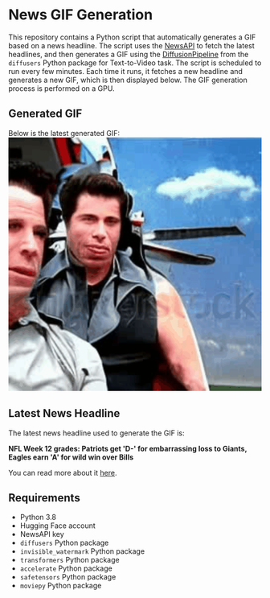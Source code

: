 # News GIF Generation
This repository contains a Python script that automatically generates a GIF based on a news headline. The script uses the [NewsAPI](https://newsapi.org/) to fetch the latest headlines, and then generates a GIF using the [DiffusionPipeline](https://github.com/huggingface/diffusers) from the `diffusers` Python package for Text-to-Video task.
The script is scheduled to run every few minutes. Each time it runs, it fetches a new headline and generates a new GIF, which is then displayed below. The GIF generation process is performed on a GPU.

## Generated GIF
Below is the latest generated GIF:
![Generated GIF](output.gif?raw=true&v=1701162538)

## Latest News Headline
The latest news headline used to generate the GIF is:

**NFL Week 12 grades: Patriots get 'D-' for embarrassing loss to Giants, Eagles earn 'A' for wild win over Bills**

You can read more about it [here](https://www.cbssports.com/nfl/news/nfl-week-12-grades-patriots-get-d-for-embarrassing-loss-to-giants-jaguars-earn-a-for-topping-texans/).

## Requirements
- Python 3.8
- Hugging Face account
- NewsAPI key
- `diffusers` Python package
- `invisible_watermark` Python package
- `transformers` Python package
- `accelerate` Python package
- `safetensors` Python package
- `moviepy` Python package
